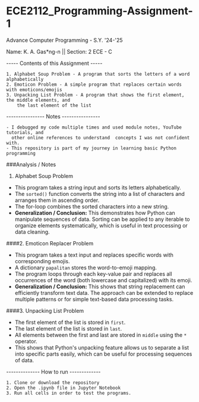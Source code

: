 # ECE2112_Programming-Assignment-1
Advance Computer Programming - S.Y. '24-'25

Name: K. A. Gas*ng-n || Section: 2 ECE - C

----- Contents of this Assignment ----- 
    
    1. Alphabet Soup Problem - A program that sorts the letters of a word alphabetically
    2. Emoticon Problem - A simple program that replaces certain words with emoticons/emojis
    3. Unpacking List Problem - A program that shows the first element, the middle elements, and 
        the last element of the list    
---------------- Notes ----------------
    
    - I debugged my code multiple times and used module notes, YouTube tutorials, and 
      other online references to understand  concepts I was not confident with.
    - This repository is part of my journey in learning basic Python programming


###Analysis / Notes

1. Alphabet Soup Problem
- This program takes a string input and sorts its letters alphabetically.
- The `sorted()` function converts the string into a list of characters and arranges them in ascending order.
- The for-loop combines the sorted characters into a new string.
- **Generalization / Conclusion:** This demonstrates how Python can manipulate sequences of data. Sorting can be applied to any iterable to organize elements systematically, which is useful in text processing or data cleaning.

####2. Emoticon Replacer Problem
- This program takes a text input and replaces specific words with corresponding emojis.
- A dictionary `papalitan` stores the word-to-emoji mapping.
- The program loops through each key-value pair and replaces all occurrences of the word (both lowercase and capitalized) with its emoji.
- **Generalization / Conclusion:** This shows that string replacement can efficiently transform text data. The approach can be extended to replace multiple patterns or for simple text-based data processing tasks.

####3. Unpacking List Problem
- The first element of the list is stored in `first`.
- The last element of the list is stored in `last`.
- All elements between the first and last are stored in `middle` using the `*` operator.
- This shows that Python's unpacking feature allows us to separate a list into specific parts easily, which can be useful for processing sequences of data.
  
-------------- How to run ------------- 
    
    1. Clone or download the repository
    2. Open the .ipynb file in Jupyter Notebook
    3. Run all cells in order to test the programs.
